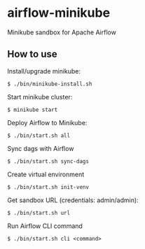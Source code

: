 # airflow-minikube
Minikube sandbox for Apache Airflow
## How to use
Install/upgrade minikube:
```
$ ./bin/minikube-install.sh
```
Start minikube cluster:
```
$ minikube start
```
Deploy Airflow to Minikube:
```
$ ./bin/start.sh all
```
Sync dags with Airflow
```
$ ./bin/start.sh sync-dags
```
Create virtual environment
```
$ ./bin/start.sh init-venv
```
Get sandbox URL (credentials: admin/admin):
```
$ ./bin/start.sh url
```
Run Airflow CLI command
```
$ ./bin/start.sh cli <command>
```